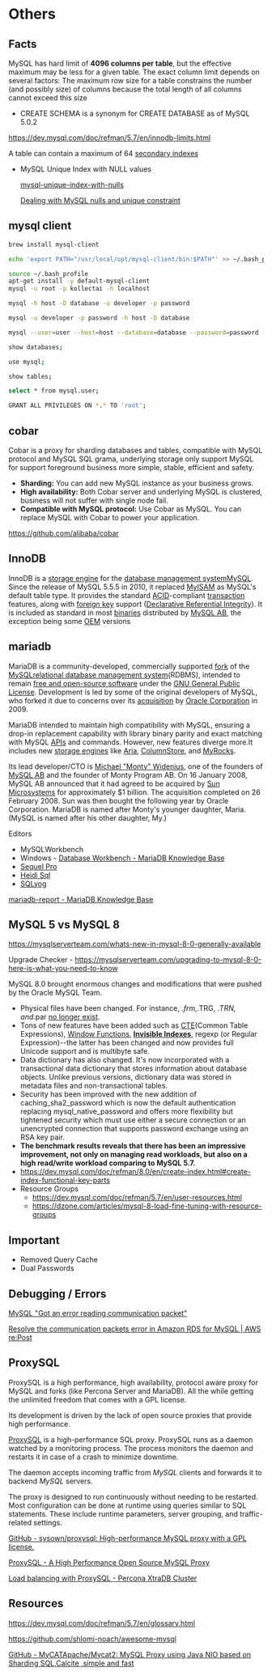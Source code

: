 # Others

## Facts

MySQL has hard limit of **4096 columns per table**, but the effective maximum may be less for a given table. The exact column limit depends on several factors: The maximum row size for a table constrains the number (and possibly size) of columns because the total length of all columns cannot exceed this size

- CREATE SCHEMA is a synonym for CREATE DATABASE as of MySQL 5.0.2

https://dev.mysql.com/doc/refman/5.7/en/innodb-limits.html

A table can contain a maximum of 64 [secondary indexes](https://dev.mysql.com/doc/refman/5.7/en/glossary.html#glos_secondary_index)

- MySQL Unique Index with NULL values

  [mysql-unique-index-with-nulls](https://dba.stackexchange.com/questions/156498/mysql-unique-index-with-nulls-actual-solution-anyone)

  [Dealing with MySQL nulls and unique constraint](https://medium.com/@aleksandrasays/dealing-with-mysql-nulls-and-unique-constraint-d260f6b40e60)

## mysql client

```bash
brew install mysql-client

echo 'export PATH="/usr/local/opt/mysql-client/bin:$PATH"' >> ~/.bash_profile

source ~/.bash_profile
apt-get install -y default-mysql-client
mysql -u root -p kollectai -h localhost

mysql -h host -D database -u developer -p password

mysql -u developer -p password -h host -D database

mysql --user=user --host=host --database=database --password=password -A

show databases;

use mysql;

show tables;

select * from mysql.user;

GRANT ALL PRIVILEGES ON *.* TO 'root';
```

## cobar

Cobar is a proxy for sharding databases and tables, compatible with MySQL protocol and MySQL SQL grama, underlying storage only support MySQL for support foreground business more simple, stable, efficient and safety.

- **Sharding:** You can add new MySQL instance as your business grows.
- **High availability:** Both Cobar server and underlying MySQL is clustered, business will not suffer with single node fail.
- **Compatible with MySQL protocol:** Use Cobar as MySQL. You can replace MySQL with Cobar to power your application.

https://github.com/alibaba/cobar

## InnoDB

InnoDB is a [storage engine](https://en.wikipedia.org/wiki/Database_engine) for the [database management system](https://en.wikipedia.org/wiki/Database_management_system)[MySQL](https://en.wikipedia.org/wiki/MySQL). Since the release of MySQL 5.5.5 in 2010, it replaced [MyISAM](https://en.wikipedia.org/wiki/MyISAM) as MySQL's default table type. It provides the standard [ACID](https://en.wikipedia.org/wiki/ACID)-compliant [transaction](https://en.wikipedia.org/wiki/Database_transaction) features, along with [foreign key](https://en.wikipedia.org/wiki/Foreign_key) support ([Declarative Referential Integrity](https://en.wikipedia.org/wiki/Declarative_Referential_Integrity)). It is included as standard in most [binaries](https://en.wikipedia.org/wiki/Binaries) distributed by [MySQL AB](https://en.wikipedia.org/wiki/MySQL_AB), the exception being some [OEM](https://en.wikipedia.org/wiki/Original_equipment_manufacturer) versions

## mariadb

MariaDB is a community-developed, commercially supported [fork](https://en.wikipedia.org/wiki/Fork_(software_development)) of the [MySQL](https://en.wikipedia.org/wiki/MySQL)[relational database management system](https://en.wikipedia.org/wiki/Relational_database_management_system)(RDBMS), intended to remain [free and open-source software](https://en.wikipedia.org/wiki/Free_and_open-source_software) under the [GNU General Public License](https://en.wikipedia.org/wiki/GNU_General_Public_License). Development is led by some of the original developers of MySQL, who forked it due to concerns over its [acquisition](https://en.wikipedia.org/wiki/Takeover) by [Oracle Corporation](https://en.wikipedia.org/wiki/Oracle_Corporation) in 2009.

MariaDB intended to maintain high compatibility with MySQL, ensuring a drop-in replacement capability with library binary parity and exact matching with MySQL [APIs](https://en.wikipedia.org/wiki/Application_programming_interface) and commands. However, new features diverge more.It includes new [storage engines](https://en.wikipedia.org/wiki/Storage_engine) like [Aria](https://en.wikipedia.org/wiki/Aria_(storage_engine)), [ColumnStore](https://en.wikipedia.org/wiki/InfiniDB), and [MyRocks](https://en.wikipedia.org/wiki/MyRocks).

Its lead developer/CTO is [Michael "Monty" Widenius](https://en.wikipedia.org/wiki/Michael_Widenius), one of the founders of [MySQL AB](https://en.wikipedia.org/wiki/MySQL_AB) and the founder of Monty Program AB. On 16 January 2008, MySQL AB announced that it had agreed to be acquired by [Sun Microsystems](https://en.wikipedia.org/wiki/Sun_Microsystems) for approximately $1 billion. The acquisition completed on 26 February 2008. Sun was then bought the following year by Oracle Corporation. MariaDB is named after Monty's younger daughter, Maria. (MySQL is named after his other daughter, My.)

Editors

- MySQLWorkbench
- Windows - [Database Workbench - MariaDB Knowledge Base](https://mariadb.com/kb/en/database-workbench/)
- [Sequel Pro](https://sequelpro.com/)
- [Heidi Sql](http://www.heidisql.com/)
- [SQLyog](https://www.webyog.com/)

[mariadb-report - MariaDB Knowledge Base](https://mariadb.com/kb/en/mariadb-report/)

## MySQL 5 vs MySQL 8

https://mysqlserverteam.com/whats-new-in-mysql-8-0-generally-available

Upgrade Checker - https://mysqlserverteam.com/upgrading-to-mysql-8-0-here-is-what-you-need-to-know

MySQL 8.0 brought enormous changes and modifications that were pushed by the Oracle MySQL Team.

- Physical files have been changed. For instance, *.frm,*.TRG, *.TRN, and*.par [no longer exist](https://dev.mysql.com/worklog/task/?id=8216).
- Tons of new features have been added such as [CTE](https://dev.mysql.com/doc/refman/8.0/en/with.html)(Common Table Expressions), [Window Functions](https://dev.mysql.com/doc/refman/8.0/en/window-functions.html), [**Invisible Indexes**](https://dev.mysql.com/doc/refman/8.0/en/invisible-indexes.html), regexp (or Regular Expression)--the latter has been changed and now provides full Unicode support and is multibyte safe.
- Data dictionary has also changed. It's now incorporated with a transactional data dictionary that stores information about database objects. Unlike previous versions, dictionary data was stored in metadata files and non-transactional tables.
- Security has been improved with the new addition of caching_sha2_password which is now the default authentication replacing mysql_native_password and offers more flexibility but tightened security which must use either a secure connection or an unencrypted connection that supports password exchange using an RSA key pair.
- **The benchmark results reveals that there has been an impressive improvement, not only on managing read workloads, but also on a high read/write workload comparing to MySQL 5.7.**
- https://dev.mysql.com/doc/refman/8.0/en/create-index.html#create-index-functional-key-parts
- Resource Groups
    - https://dev.mysql.com/doc/refman/5.7/en/user-resources.html
    - https://dzone.com/articles/mysql-8-load-fine-tuning-with-resource-groups

## Important

- Removed Query Cache
- Dual Passwords

## Debugging / Errors

[MySQL "Got an error reading communication packet"](https://www.percona.com/blog/mysql-got-an-error-reading-communication-packet-errors/)

[Resolve the communication packets error in Amazon RDS for MySQL | AWS re:Post](https://repost.aws/knowledge-center/rds-mysql-communication-packet-error)

## ProxySQL

ProxySQL is a high performance, high availability, protocol aware proxy for MySQL and forks (like Percona Server and MariaDB). All the while getting the unlimited freedom that comes with a GPL license.

Its development is driven by the lack of open source proxies that provide high performance.

[ProxySQL](https://www.proxysql.com/) is a high-performance SQL proxy. ProxySQL runs as a daemon watched by a monitoring process. The process monitors the daemon and restarts it in case of a crash to minimize downtime.

The daemon accepts incoming traffic from *MySQL* clients and forwards it to backend *MySQL* servers.

The proxy is designed to run continuously without needing to be restarted. Most configuration can be done at runtime using queries similar to SQL statements. These include runtime parameters, server grouping, and traffic-related settings.

[GitHub - sysown/proxysql: High-performance MySQL proxy with a GPL license.](https://github.com/sysown/proxysql)

[ProxySQL - A High Performance Open Source MySQL Proxy](https://proxysql.com/)

[Load balancing with ProxySQL - Percona XtraDB Cluster](https://docs.percona.com/percona-xtradb-cluster/5.7/howtos/proxysql.html)

## Resources

https://dev.mysql.com/doc/refman/5.7/en/glossary.html

https://github.com/shlomi-noach/awesome-mysql

[GitHub - MyCATApache/Mycat2: MySQL Proxy using Java NIO based on Sharding SQL,Calcite ,simple and fast](https://github.com/MyCATApache/Mycat2)
